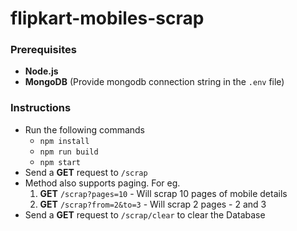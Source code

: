 # flipkart-mobiles-scrap

### Prerequisites
* **Node.js**
* **MongoDB** (Provide mongodb connection string in the `.env` file)

### Instructions
* Run the following commands 
  * `npm install`
  * `npm run build`
  * `npm start`
* Send a **GET** request to `/scrap`
* Method also supports paging. For eg.
  1. **GET** `/scrap?pages=10` - Will scrap 10 pages of mobile details
  2. **GET** `/scrap?from=2&to=3` - Will scrap 2 pages - 2 and 3
* Send a **GET** request to `/scrap/clear` to clear the Database